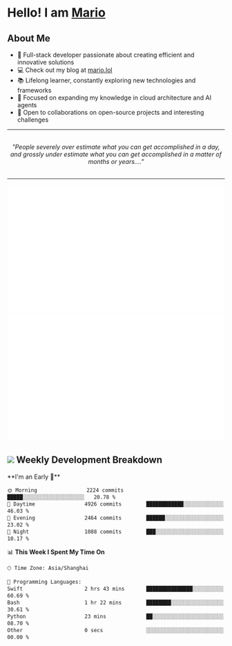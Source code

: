 <h1>Hello! I am <a href="https://github.com/mario1in">Mario</a></h1>

## About Me

- 🔭 Full-stack developer passionate about creating efficient and innovative solutions
- 💻 Check out my blog at [mario.lol](https://mario.lol)
- 📚 Lifelong learner, constantly exploring new technologies and frameworks
- 🌱 Focused on expanding my knowledge in cloud architecture and AI agents
- 🤝 Open to collaborations on open-source projects and interesting challenges

<hr/>
<br/>
<div align="center">
<i>"People severely over estimate what you can get accomplished in a day, and grossly under estimate what you can get accomplished in a matter of months or years...." </i>
</div>
<br/>
<hr/>

![overview](https://raw.githubusercontent.com/mario1in/mario1in/stats-output/generated/overview.svg)
![languages](https://raw.githubusercontent.com/mario1in/mario1in/stats-output/generated/languages.svg)

<h2 align="left">
  <a href="#"><img src="https://emojis.slackmojis.com/emojis/images/1643514062/184/nyancat_big.gif?1643514062" height="30"></a> Weekly Development Breakdown
</h2>
<!--START_SECTION:waka-->
**I'm an Early 🐤** 

```text
🌞 Morning                2224 commits        █████░░░░░░░░░░░░░░░░░░░░   20.78 % 
🌆 Daytime                4926 commits        ████████████░░░░░░░░░░░░░   46.03 % 
🌃 Evening                2464 commits        ██████░░░░░░░░░░░░░░░░░░░   23.02 % 
🌙 Night                  1088 commits        ███░░░░░░░░░░░░░░░░░░░░░░   10.17 % 
```


📊 **This Week I Spent My Time On** 

```text
🕑︎ Time Zone: Asia/Shanghai

💬 Programming Languages: 
Swift                    2 hrs 43 mins       ███████████████░░░░░░░░░░   60.69 % 
Bash                     1 hr 22 mins        ████████░░░░░░░░░░░░░░░░░   30.61 % 
Python                   23 mins             ██░░░░░░░░░░░░░░░░░░░░░░░   08.70 % 
Other                    0 secs              ░░░░░░░░░░░░░░░░░░░░░░░░░   00.00 % 
```


<!--END_SECTION:waka-->

